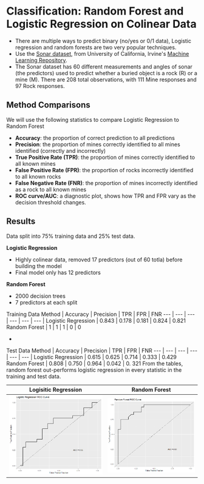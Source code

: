 # Classification: Random Forest and Logistic Regression on Colinear Data

* There are multiple ways to predict binary (no/yes or 0/1 data), Logistic regression and random forests are two very popular techniques.
* Use the [Sonar dataset](https://archive.ics.uci.edu/ml/datasets/Connectionist+Bench+%28Sonar%2C+Mines+vs.+Rocks%29), from University of California, Irvine's [Machine Learning Repository](https://archive.ics.uci.edu/ml/index.php). 
* The Sonar dataset has 60 different measurements and angles of sonar (the predictors) used to predict whether a buried object is a rock (R) or a mine (M).  There are 208 total observations, with 111 Mine responses and 97 Rock responses.

## Method Comparisons
We will use the following statistics to compare Logistic Regression to Random Forest
* **Accuracy**: the proportion of correct prediction to all predictions
* **Precision**: the proportion of mines correctly identified to all mines identified (correctly and incorrectly)
* **True Positive Rate (TPR)**: the proportion of mines correctly identified to all known mines
* **False Positive Rate (FPR)**: the proportion of rocks incorrectly identified to all known rocks
* **False Negative Rate (FNR)**: the proportion of mines incorrectly identified as a rock to all known mines
* **ROC curve/AUC**: a diagnostic plot, shows how TPR and FPR vary as the decision threshold changes.

## Results
Data split into 75% training data and 25% test data.

**Logistic Regression**
* Highly colinear data, removed 17 predictors (out of 60 totla) before building the model
* Final model only has 12 predictors 

**Random Forest**
* 2000 decision trees
* 7 predictors at each split

Training Data
Method | Accuracy | Precision | TPR | FPR | FNR
--- | --- | --- | --- | --- | --- |
Logistic Regression |  0.843 | 0.178 | 0.181 | 0.824 | 0.821
Random Forest | 1 | 1 | 1 | 0 | 0 

-

Test Data
Method | Accuracy | Precision | TPR | FPR | FNR
--- | --- | --- | --- | --- | --- |
Logistic Regression |  0.615 | 0.625 | 0.714 | 0.333 | 0.429
Random Forest | 0.808 | 0.750 | 0.964 | 0.042 | 0. 321
From the tables, random forest out-performs logistic regression in every statistic in the training and test data.

Logisitic Regression | Random Forest
--- | ---
![](/LRROC.png) | ![](/RFROC.png)

